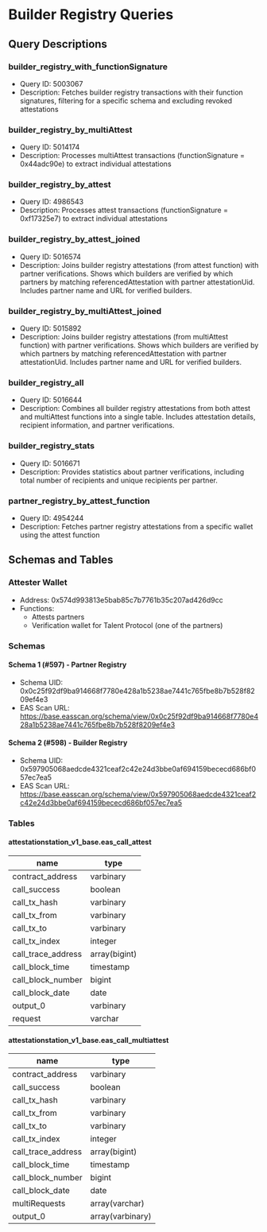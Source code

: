 # Builder Registry Queries

## Query Descriptions

### builder_registry_with_functionSignature
- Query ID: 5003067
- Description: Fetches builder registry transactions with their function signatures, filtering for a specific schema and excluding revoked attestations

### builder_registry_by_multiAttest
- Query ID: 5014174
- Description: Processes multiAttest transactions (functionSignature = 0x44adc90e) to extract individual attestations

### builder_registry_by_attest
- Query ID: 4986543
- Description: Processes attest transactions (functionSignature = 0xf17325e7) to extract individual attestations

### builder_registry_by_attest_joined
- Query ID: 5016574
- Description: Joins builder registry attestations (from attest function) with partner verifications. Shows which builders are verified by which partners by matching referencedAttestation with partner attestationUid. Includes partner name and URL for verified builders.

### builder_registry_by_multiAttest_joined
- Query ID: 5015892
- Description: Joins builder registry attestations (from multiAttest function) with partner verifications. Shows which builders are verified by which partners by matching referencedAttestation with partner attestationUid. Includes partner name and URL for verified builders.

### builder_registry_all
- Query ID: 5016644
- Description: Combines all builder registry attestations from both attest and multiAttest functions into a single table. Includes attestation details, recipient information, and partner verifications.

### builder_registry_stats
- Query ID: 5016671
- Description: Provides statistics about partner verifications, including total number of recipients and unique recipients per partner.

### partner_registry_by_attest_function
- Query ID: 4954244
- Description: Fetches partner registry attestations from a specific wallet using the attest function

## Schemas and Tables

### Attester Wallet
- Address: 0x574d993813e5bab85c7b7761b35c207ad426d9cc
- Functions:
  - Attests partners
  - Verification wallet for Talent Protocol (one of the partners)

### Schemas

#### Schema 1 (#597) - Partner Registry
- Schema UID: 0x0c25f92df9ba914668f7780e428a1b5238ae7441c765fbe8b7b528f8209ef4e3
- EAS Scan URL: https://base.easscan.org/schema/view/0x0c25f92df9ba914668f7780e428a1b5238ae7441c765fbe8b7b528f8209ef4e3

#### Schema 2 (#598) - Builder Registry
- Schema UID: 0x597905068aedcde4321ceaf2c42e24d3bbe0af694159bececd686bf057ec7ea5
- EAS Scan URL: https://base.easscan.org/schema/view/0x597905068aedcde4321ceaf2c42e24d3bbe0af694159bececd686bf057ec7ea5

### Tables

#### attestationstation_v1_base.eas_call_attest
| name | type |
| --- | --- |
| contract_address | varbinary |
| call_success | boolean |
| call_tx_hash | varbinary |
| call_tx_from | varbinary |
| call_tx_to | varbinary |
| call_tx_index | integer |
| call_trace_address | array(bigint) |
| call_block_time | timestamp |
| call_block_number | bigint |
| call_block_date | date |
| output_0 | varbinary |
| request | varchar |

#### attestationstation_v1_base.eas_call_multiattest
| name | type |
| --- | --- |
| contract_address | varbinary |
| call_success | boolean |
| call_tx_hash | varbinary |
| call_tx_from | varbinary |
| call_tx_to | varbinary |
| call_tx_index | integer |
| call_trace_address | array(bigint) |
| call_block_time | timestamp |
| call_block_number | bigint |
| call_block_date | date |
| multiRequests | array(varchar) |
| output_0 | array(varbinary) | 